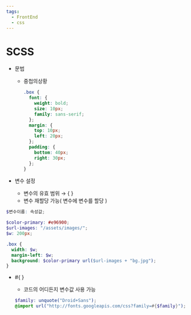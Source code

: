 ```yaml
---
tags:
  - FrontEnd
  - css
---
```

# SCSS

- 문법
    - 중첩의상황
        
        ```scss
        .box {
          font: {
            weight: bold;
            size: 10px;
            family: sans-serif;
          };
          margin: {
            top: 10px;
            left: 20px;
          };
          padding: {
            bottom: 40px;
            right: 30px;
          };
        }
        ```
        

- 변수 설정
    - 변수의 유효 범위 → {  }
    - 변수 재할당 가능( 변수에 변수를 할당 )

```scss
$변수이름: 속성값;

$color-primary: #e96900;
$url-images: "/assets/images/";
$w: 200px;

.box {
  width: $w;
  margin-left: $w;
  background: $color-primary url($url-images + "bg.jpg");
}
```

- #{ }
    - 코드의 어디든지 변수값 사용 가능
    
    ```scss
    $family: unquote("Droid+Sans");
    @import url("http://fonts.googleapis.com/css?family=#{$family}");
    ```